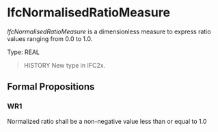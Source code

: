# IfcNormalisedRatioMeasure

_IfcNormalisedRatioMeasure_ is a dimensionless measure to express ratio values ranging from 0.0 to 1.0.

Type: REAL

> HISTORY New type in IFC2x.

## Formal Propositions

### WR1
Normalized ratio shall be a non-negative value less than or equal to 1.0
